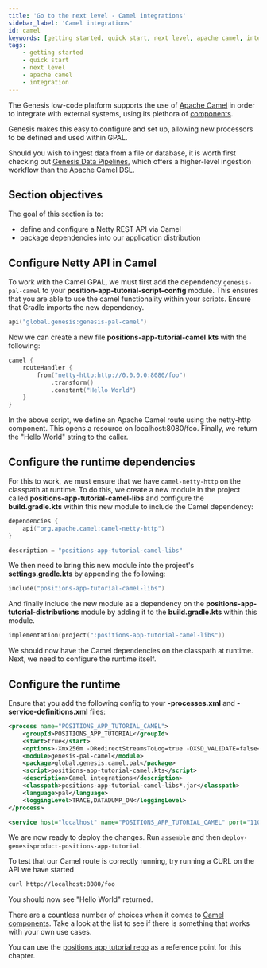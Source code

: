 ```yaml
---
title: 'Go to the next level - Camel integrations'
sidebar_label: 'Camel integrations'
id: camel
keywords: [getting started, quick start, next level, apache camel, integration]
tags:
    - getting started
    - quick start
    - next level
    - apache camel
    - integration
---
```


The Genesis low-code platform supports the use of [Apache Camel](https://camel.apache.org/) in order to integrate with external systems, using its plethora of [components](https://camel.apache.org/components/3.16.x/index.html).

Genesis makes this easy to configure and set up, allowing new processors to be defined and used within GPAL.

Should you wish to ingest data from a file or database, it is worth first checking out [Genesis Data Pipelines](../../../server/integration/data-pipeline/introduction/), which offers a higher-level ingestion workflow than the Apache Camel DSL.

## Section objectives
The goal of this section is to:
- define and configure a Netty REST API via Camel
- package dependencies into our application distribution

## Configure Netty API in Camel

To work with the Camel GPAL, we must first add the dependency `genesis-pal-camel` to your **position-app-tutorial-script-config** module. This ensures that you are able to use the camel functionality within your scripts. Ensure that Gradle imports the new dependency.

```kotlin
api("global.genesis:genesis-pal-camel")
```

Now we can create a new file **positions-app-tutorial-camel.kts** with the following:

```kotlin
camel {
    routeHandler {
        from("netty-http:http://0.0.0.0:8080/foo")
            .transform()
            .constant("Hello World")
    }
}
```

In the above script, we define an Apache Camel route using the netty-http component. This opens a resource on localhost:8080/foo. Finally, we return the "Hello World" string to the caller.

## Configure the runtime dependencies

For this to work, we must ensure that we have `camel-netty-http` on the classpath at runtime. To do this, we create a new module in the project called **positions-app-tutorial-camel-libs** and configure the **build.gradle.kts** within this new module to include the Camel dependency:

```kotlin
dependencies {
    api("org.apache.camel:camel-netty-http")
}

description = "positions-app-tutorial-camel-libs"
```

We then need to bring this new module into the project's **settings.gradle.kts** by appending the following:

```kotlin
include("positions-app-tutorial-camel-libs")
```

And finally include the new module as a dependency on the **positions-app-tutorial-distributions** module by adding it to the **build.gradle.kts** within this module.

```kotlin
implementation(project(":positions-app-tutorial-camel-libs"))
```

We should now have the Camel dependencies on the classpath at runtime. Next, we need to configure the runtime itself.

## Configure the runtime

Ensure that you add the following config to your **-processes.xml** and **-service-definitions.xml** files:

```xml
<process name="POSITIONS_APP_TUTORIAL_CAMEL">
    <groupId>POSITIONS_APP_TUTORIAL</groupId>
    <start>true</start>
    <options>-Xmx256m -DRedirectStreamsToLog=true -DXSD_VALIDATE=false</options>
    <module>genesis-pal-camel</module>
    <package>global.genesis.camel.pal</package>
    <script>positions-app-tutorial-camel.kts</script>
    <description>Camel integrations</description>
    <classpath>positions-app-tutorial-camel-libs*.jar</classpath>
    <language>pal</language>
    <loggingLevel>TRACE,DATADUMP_ON</loggingLevel>
</process>
```

```xml
<service host="localhost" name="POSITIONS_APP_TUTORIAL_CAMEL" port="11007"/>
```

We are now ready to deploy the changes. Run `assemble` and then `deploy-genesisproduct-positions-app-tutorial`.

To test that our Camel route is correctly running, try running a CURL on the API we have started

```bash
curl http://localhost:8080/foo
```

You should now see "Hello World" returned.

There are a countless number of choices when it comes to [Camel components](https://camel.apache.org/components/3.16.x/index.html). Take a look at the list to see if there is something that works with your own use cases.


You can use the [positions app tutorial repo](https://github.com/genesiscommunitysuccess/positions-app-tutorial/tree/Complete_positions_app/server/jvm/positions-app-tutorial-script-config/src/main/resources/scripts) as a reference point for this chapter.